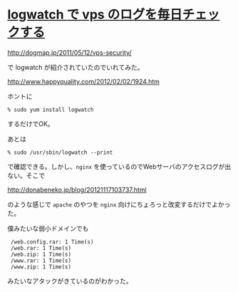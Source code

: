 # [logwatch で vps のログを毎日チェックする](/2013/12/11/logwatch-vps-every-day.html)

http://dogmap.jp/2011/05/12/vps-security/

で logwatch が紹介されていたのでいれてみた。

http://www.happyquality.com/2012/02/02/1924.htm

ホントに

```
% sudo yum install logwatch
```

するだけでOK。

あとは

```
% sudo /usr/sbin/logwatch --print
```

で確認できる。しかし、`nginx` を使っているのでWebサーバのアクセスログが出ない。そこで

http://donabeneko.jp/blog/20121117103737.html

のような感じで `apache` のやつを `nginx` 向けにちょろっと改変するだけでよかった。

僕みたいな弱小ドメインでも

```
 /web.config.rar: 1 Time(s)
 /web.rar: 1 Time(s)
 /web.zip: 1 Time(s)
 /www.rar: 1 Time(s)
 /www.zip: 1 Time(s)
```

みたいなアタックがきているのがわかった。
